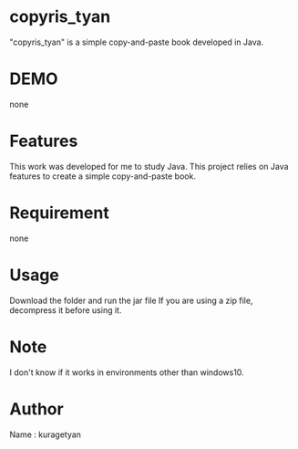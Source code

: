 # copyris_tyan
"copyris_tyan" is a simple copy-and-paste book developed in Java.

# DEMO
none

# Features
This work was developed for me to study Java.
This project relies on Java features to create a simple copy-and-paste book.

# Requirement
none

# Usage
Download the folder and run the jar file
If you are using a zip file, decompress it before using it.

# Note
I don't know if it works in environments other than windows10.

# Author
Name : kuragetyan

